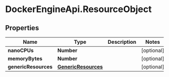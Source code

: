 # DockerEngineApi.ResourceObject

## Properties
Name | Type | Description | Notes
------------ | ------------- | ------------- | -------------
**nanoCPUs** | **Number** |  | [optional] 
**memoryBytes** | **Number** |  | [optional] 
**genericResources** | [**GenericResources**](GenericResources.md) |  | [optional] 


